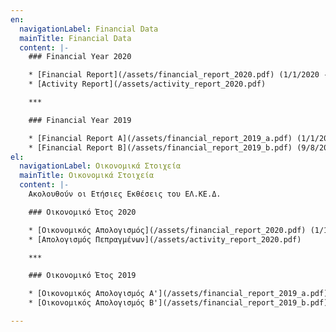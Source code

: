 ```yaml
---
en:
  navigationLabel: Financial Data
  mainTitle: Financial Data
  content: |-
    ### Financial Year 2020

    * [Financial Report](/assets/financial_report_2020.pdf) (1/1/2020 - 31/12/2020)
    * [Activity Report](/assets/activity_report_2020.pdf)

    ***

    ### Financial Year 2019

    * [Financial Report A](/assets/financial_report_2019_a.pdf) (1/1/2019 - 8/8/2019)
    * [Financial Report B](/assets/financial_report_2019_b.pdf) (9/8/2019 - 31/12/2019)
el:
  navigationLabel: Οικονομικά Στοιχεία
  mainTitle: Οικονομικά Στοιχεία
  content: |-
    Ακολουθούν οι Eτήσιες Eκθέσεις του ΕΛ.ΚΕ.Δ.

    ### Οικονομικό Έτος 2020

    * [Οικονομικός Απολογισμός](/assets/financial_report_2020.pdf) (1/1/2020 - 31/12/2020)
    * [Απολογισμός Πεπραγμένων](/assets/activity_report_2020.pdf)

    ***

    ### Οικονομικό Έτος 2019

    * [Οικονομικός Απολογισμός A'](/assets/financial_report_2019_a.pdf) (1/1/2019 - 8/8/2019)
    * [Οικονομικός Απολογισμός B'](/assets/financial_report_2019_b.pdf) (9/8/2019 - 31/12/2019)

---
```

